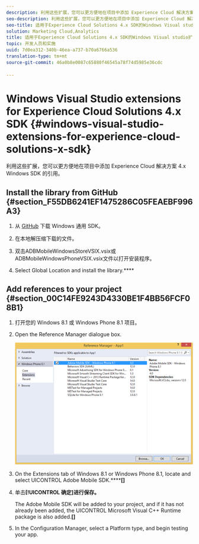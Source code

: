 ```yaml
---
description: 利用这些扩展，您可以更方便地在项目中添加 Experience Cloud 解决方案 4.x Windows SDK 的引用。
seo-description: 利用这些扩展，您可以更方便地在项目中添加 Experience Cloud 解决方案 4.x Windows SDK 的引用。
seo-title: 适用于Experience Cloud Solutions 4.x SDK的Windows Visual studio扩展
solution: Marketing Cloud,Analytics
title: 适用于Experience Cloud Solutions 4.x SDK的Windows Visual studio扩展
topic: 开发人员和实施
uuid: 7d0ea312-340b-46ea-a737-b70a6766a536
translation-type: tm+mt
source-git-commit: 46a0b8e0087c65880f46545a78f74d5985e36cdc

---
```



# Windows Visual Studio extensions for Experience Cloud Solutions 4.x SDK {#windows-visual-studio-extensions-for-experience-cloud-solutions-x-sdk}

利用这些扩展，您可以更方便地在项目中添加 Experience Cloud 解决方案 4.x Windows SDK 的引用。

## Install the library from GitHub {#section_F55DB6241EF1475286C05FEAEBF996A3}

1. 从 [GitHub](https://github.com/Adobe-Marketing-Cloud/mobile-services/releases) 下载 Windows 通用 SDK。
1. 在本地解压缩下载的文件。
1. 双击ADBMobileWindowsStoreVSIX.vsix或ADBMobileWindowsPhoneVSIX.vsix文件以打开安装程序。

1. Select Global Location and install the library.****

## Add references to your project {#section_00C14FE9243D4330BE1F4BB56FCF08B1}

1. 打开您的 Windows 8.1 或 Windows Phone 8.1 项目。
1. Open the Reference Manager dialogue box.

   ![](assets/ref_manager.png)

1. On the Extensions tab of Windows 8.1 or Windows Phone 8.1, locate and select UICONTROL Adobe Mobile SDK.******[]**
1. 单击&#x200B;**[!UICONTROL 确定]进行保存。**

   The Adobe Mobile SDK will be added to your project, and if it has not already been added, the UICONTROL Microsoft Visual C++ Runtime package is also added.**[]**

1. In the Configuration Manager, select a Platform type, and begin testing your app.

